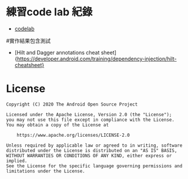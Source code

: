 # 練習code lab 紀錄
* [codelab](https://developer.android.com/codelabs/android-hilt)

#實作結果包含測試

* [Hilt and Dagger annotations cheat sheet]{https://developer.android.com/training/dependency-injection/hilt-cheatsheet}

# License

```
Copyright (C) 2020 The Android Open Source Project

Licensed under the Apache License, Version 2.0 (the "License");
you may not use this file except in compliance with the License.
You may obtain a copy of the License at

    https://www.apache.org/licenses/LICENSE-2.0

Unless required by applicable law or agreed to in writing, software
distributed under the License is distributed on an "AS IS" BASIS,
WITHOUT WARRANTIES OR CONDITIONS OF ANY KIND, either express or implied.
See the License for the specific language governing permissions and
limitations under the License.

